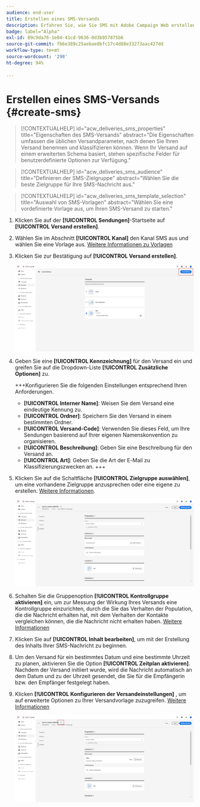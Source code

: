 ```yaml
---
audience: end-user
title: Erstellen eines SMS-Versands
description: Erfahren Sie, wie Sie SMS mit Adobe Campaign Web erstellen und senden
badge: label="Alpha"
exl-id: 89c9da76-1e04-41cd-9636-0d3b957875b6
source-git-commit: fb6e389c25aebae8bfc17c4d88e33273aac427dd
workflow-type: tm+mt
source-wordcount: '298'
ht-degree: 94%

---
```


# Erstellen eines SMS-Versands {#create-sms}

>[!CONTEXTUALHELP]
>id="acw_deliveries_sms_properties"
>title="Eigenschaften des SMS-Versands"
>abstract="Die Eigenschaften umfassen die üblichen Versandparameter, nach denen Sie Ihren Versand benennen und klassifizieren können. Wenn Ihr Versand auf einem erweiterten Schema basiert, stehen spezifische Felder für benutzerdefinierte Optionen zur Verfügung."

>[!CONTEXTUALHELP]
>id="acw_deliveries_sms_audience"
>title="Definieren der SMS-Zielgruppe"
>abstract="Wählen Sie die beste Zielgruppe für Ihre SMS-Nachricht aus."

>[!CONTEXTUALHELP]
>id="acw_deliveries_sms_template_selection"
>title="Auswahl von SMS-Vorlagen"
>abstract="Wählen Sie eine vordefinierte Vorlage aus, um Ihren SMS-Versand zu starten."

1. Klicken Sie auf der **[!UICONTROL Sendungen]**-Startseite auf **[!UICONTROL Versand erstellen]**.

1. Wählen Sie im Abschnitt **[!UICONTROL Kanal]** den Kanal SMS aus und wählen Sie eine Vorlage aus. [Weitere Informationen zu Vorlagen](../msg/delivery-template.md)

1. Klicken Sie zur Bestätigung auf **[!UICONTROL Versand erstellen]**.

   ![](assets/sms_create_1.png)

1. Geben Sie eine **[!UICONTROL Kennzeichnung]** für den Versand ein und greifen Sie auf die Dropdown-Liste **[!UICONTROL Zusätzliche Optionen]** zu.

   +++Konfigurieren Sie die folgenden Einstellungen entsprechend Ihren Anforderungen.
   * **[!UICONTROL Interner Name]**: Weisen Sie dem Versand eine eindeutige Kennung zu.
   * **[!UICONTROL Ordner]**: Speichern Sie den Versand in einem bestimmten Ordner.
   * **[!UICONTROL Versand-Code]**: Verwenden Sie dieses Feld, um Ihre Sendungen basierend auf Ihrer eigenen Namenskonvention zu organisieren.
   * **[!UICONTROL Beschreibung]**: Geben Sie eine Beschreibung für den Versand an.
   * **[!UICONTROL Art]**: Geben Sie die Art der E-Mail zu Klassifizierungszwecken an.
+++

1. Klicken Sie auf die Schaltfläche **[!UICONTROL Zielgruppe auswählen]**, um eine vorhandene Zielgruppe anzusprechen oder eine eigene zu erstellen. [Weitere Informationen](../audience/about-audiences.md).

   ![](assets/sms_create_2.png)

1. Schalten Sie die Gruppenoption **[!UICONTROL Kontrollgruppe aktivieren]** ein, um zur Messung der Wirkung Ihres Versands eine Kontrollgruppe einzurichten, durch die Sie das Verhalten der Population, die die Nachricht erhalten hat, mit dem Verhalten der Kontakte vergleichen können, die die Nachricht nicht erhalten haben. [Weitere Informationen](../audience/control-group.md)

1. Klicken Sie auf **[!UICONTROL Inhalt bearbeiten]**, um mit der Erstellung des Inhalts Ihrer SMS-Nachricht zu beginnen.

1. Um den Versand für ein bestimmtes Datum und eine bestimmte Uhrzeit zu planen, aktivieren Sie die Option **[!UICONTROL Zeitplan aktivieren]**. Nachdem der Versand initiiert wurde, wird die Nachricht automatisch an dem Datum und zu der Uhrzeit gesendet, die Sie für die Empfängerin bzw. den Empfänger festgelegt haben.

1. Klicken **[!UICONTROL Konfigurieren der Versandeinstellungen]** , um auf erweiterte Optionen zu Ihrer Versandvorlage zuzugreifen. [Weitere Informationen](../advanced-settings/delivery-settings.md)

   ![](assets/sms_create_3.png)
